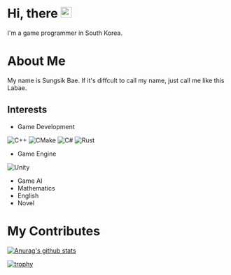 # Hi, there <img src="https://media.giphy.com/media/hvRJCLFzcasrR4ia7z/giphy.gif" width="25px">


I'm a game programmer in South Korea. 


# About Me

My name is Sungsik Bae. If it's diffcult to call my name, just call me like this Labae.

## Interests
- Game Development 
 
 ![C++](https://img.shields.io/badge/c++-%2300599C.svg?style=for-the-badge&logo=c%2B%2B&logoColor=white) ![CMake](https://img.shields.io/badge/CMake-%23008FBA.svg?style=for-the-badge&logo=cmake&logoColor=white) ![C#](https://img.shields.io/badge/c%23-%23239120.svg?style=for-the-badge&logo=c-sharp&logoColor=white) ![Rust](https://img.shields.io/badge/rust-%23000000.svg?style=for-the-badge&logo=rust&logoColor=white)  
- Game Engine

![Unity](https://img.shields.io/badge/unity-%23000000.svg?style=for-the-badge&logo=unity&logoColor=white)
- Game AI
- Mathematics
- English
- Novel


# My Contributes

[![Anurag's github stats](https://github-readme-stats.vercel.app/api?username=Labae)](https://github.com/anuraghazra/github-readme-stats)

[![trophy](https://github-profile-trophy.vercel.app/?username=Labae&theme=onedark)](https://github.com/ryo-ma/github-profile-trophy)